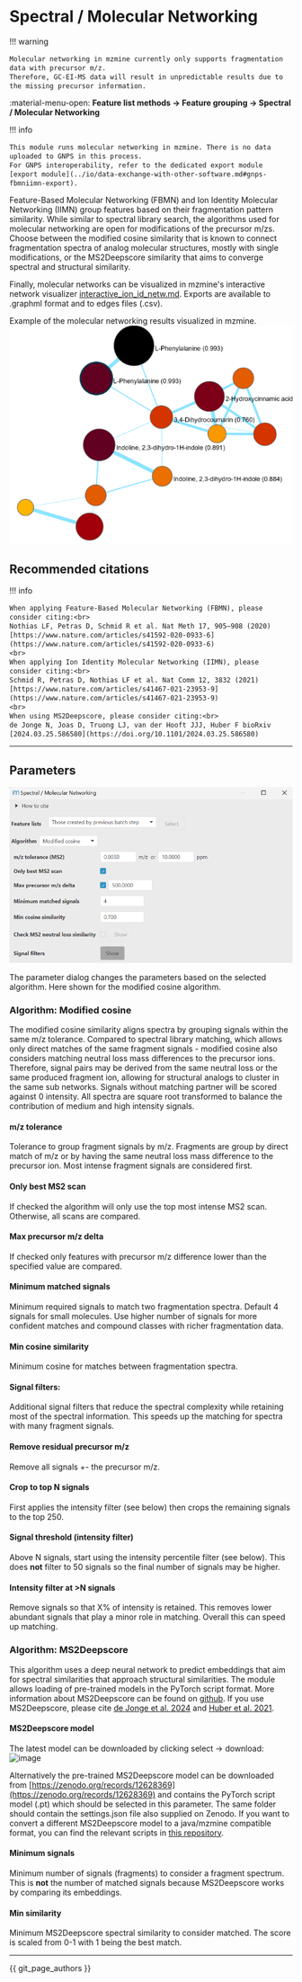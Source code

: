 # Spectral / Molecular Networking

!!! warning

    Molecular networking in mzmine currently only supports fragmentation data with precursor m/z. 
    Therefore, GC-EI-MS data will result in unpredictable results due to the missing precursor information.     

:material-menu-open: **Feature list methods → Feature grouping → Spectral / Molecular Networking**

!!! info

    This module runs molecular networking in mzmine. There is no data uploaded to GNPS in this process.
    For GNPS interoperability, refer to the dedicated export module [export module](../io/data-exchange-with-other-software.md#gnps-fbmniimn-export).

Feature-Based Molecular Networking (FBMN) and Ion Identity Molecular Networking (IIMN) group
features
based on their fragmentation pattern similarity. While similar to spectral library search, the
algorithms used
for molecular networking are open for modifications of the precursor m/zs. Choose between the
modified cosine
similarity that is known to connect fragmentation spectra of analog molecular structures, mostly
with single modifications,
or the MS2Deepscore similarity that aims to converge spectral and structural similarity.

Finally, molecular networks can be visualized in mzmine's interactive network
visualizer [interactive_ion_id_netw.md](../../visualization_modules/interactive_ion_id_netw/interactive_ion_id_netw.md).
Exports are available to .graphml format and to edges files (.csv).

Example of the molecular networking results visualized in mzmine.
![molnet.png](molnet.png)

## Recommended citations

!!! info

    When applying Feature-Based Molecular Networking (FBMN), please consider citing:<br>
    Nothias LF, Petras D, Schmid R et al. Nat Meth 17, 905–908 (2020) [https://www.nature.com/articles/s41592-020-0933-6](https://www.nature.com/articles/s41592-020-0933-6)
    <br>
    When applying Ion Identity Molecular Networking (IIMN), please consider citing:<br>
    Schmid R, Petras D, Nothias LF et al. Nat Comm 12, 3832 (2021) [https://www.nature.com/articles/s41467-021-23953-9](https://www.nature.com/articles/s41467-021-23953-9)
    <br>
    When using MS2Deepscore, please consider citing:<br>
    de Jonge N, Joas D, Truong LJ, van der Hooft JJJ, Huber F bioRxiv [2024.03.25.586580](https://doi.org/10.1101/2024.03.25.586580)

---

## Parameters

![Parameter dialog](params.png)

The parameter dialog changes the parameters based on the selected algorithm. Here shown for the
modified cosine algorithm.

### Algorithm: Modified cosine

The modified cosine similarity aligns spectra by grouping signals within the same m/z tolerance.
Compared to spectral library matching, which allows only direct matches of the same fragment
signals - modified cosine also considers matching neutral loss mass differences to the precursor
ions. Therefore, signal pairs may be derived from the same neutral loss or the same produced
fragment ion, allowing for structural analogs to cluster in the same sub networks.
Signals without matching partner will be scored against 0 intensity. All spectra are square root
transformed to balance the contribution of medium and high intensity signals.

#### m/z tolerance

Tolerance to group fragment signals by m/z. Fragments are group by direct match of m/z or by having
the same neutral loss mass difference to the precursor ion. Most intense fragment signals are
considered first.

#### Only best MS2 scan

If checked the algorithm will only use the top most intense MS2 scan. Otherwise, all scans are
compared.

#### Max precursor m/z delta

If checked only features with precursor m/z difference lower than the specified value are compared.

#### Minimum matched signals

Minimum required signals to match two fragmentation spectra. Default 4 signals for small molecules.
Use higher number of signals for more confident matches and compound classes with richer
fragmentation data.

#### Min cosine similarity

Minimum cosine for matches between fragmentation spectra.

#### Signal filters:

Additional signal filters that reduce the spectral complexity while retaining most of the spectral
information. This speeds up the matching for spectra with many fragment signals.

#### Remove residual precursor m/z

Remove all signals +- the precursor m/z.

#### Crop to top N signals

First applies the intensity filter (see below) then crops the remaining signals to the top 250.

#### Signal threshold (intensity filter)

Above N signals, start using the intensity percentile filter (see below). This does **not** filter
to 50 signals so the final number of signals may be higher.

#### Intensity filter at >N signals

Remove signals so that X% of intensity is retained. This removes lower abundant signals that play a
minor role in matching. Overall this can speed up matching.

<!-- markdown-link-check-disable -->
### Algorithm: MS2Deepscore
This algorithm uses a deep neural network to predict embeddings that aim for spectral similarities
that approach structural similarities. The module allows loading of pre-trained models in the
PyTorch script format. More information about MS2Deepscore can be found on [github](https://github.com/matchms/ms2deepscore). If you use MS2Deepscore, please cite [de Jonge et al. 2024](https://doi.org/10.1101/2024.03.25.586580) and [Huber et al. 2021](https://link.springer.com/article/10.1186/s13321-021-00558-4).
<!-- markdown-link-check-enable -->

#### MS2Deepscore model
The latest model can be downloaded by clicking select -> download: ![image](https://github.com/user-attachments/assets/f5c06bc7-dbc1-46c5-9834-fce69917951c)

Alternatively the pre-trained MS2Deepscore model can be downloaded
from [https://zenodo.org/records/12628369](https://zenodo.org/records/12628369)
and contains the PyTorch script model (.pt) which should be selected in this parameter.
The same folder should contain the settings.json file also supplied on Zenodo.
If you want to convert a different MS2Deepscore model to a java/mzmine compatible format, you can find the relevant scripts in [this repository](https://github.com/niekdejonge/ms2deepscore_java_conversion).

#### Minimum signals

Minimum number of signals (fragments) to consider a fragment spectrum. This is **not** the number of matched
signals because MS2Deepscore works by comparing its embeddings.

#### Min similarity

Minimum MS2Deepscore spectral similarity to consider matched. The score is scaled from 0-1 with 1
being the best match.

---

{{ git_page_authors }}
